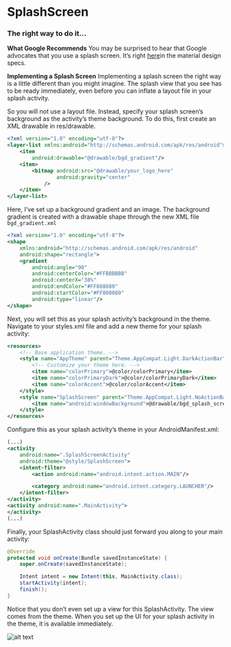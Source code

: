 # SplashScreen
### The right way to do it...

**What Google Recommends**
You may be surprised to hear that Google advocates that you use a splash screen. It’s right [here](https://material.io/guidelines/patterns/launch-screens.html)in the material design specs.


**Implementing a Splash Screen**
Implementing a splash screen the right way is a little different than you might imagine. The splash view that you see has to be ready immediately, even before you can inflate a layout file in your splash activity.

So you will not use a layout file. Instead, specify your splash screen’s background as the activity’s theme background. To do this, first create an XML drawable in res/drawable.

```xml
<?xml version="1.0" encoding="utf-8"?>
<layer-list xmlns:android="http://schemas.android.com/apk/res/android">
	<item
		android:drawable="@drawable/bgd_gradient"/>
	<item>
		<bitmap android:src="@drawable/your_logo_here"
		        android:gravity="center"
			/>
	</item>
</layer-list>
```

Here, I’ve set up a background gradient and an image.
The background gradient is created with a drawable shape through the new XML file `bgd_gradient.xml`

```xml
<?xml version="1.0" encoding="utf-8"?>
<shape
	xmlns:android="http://schemas.android.com/apk/res/android"
	android:shape="rectangle">
	<gradient
		android:angle="90"
		android:centerColor="#FFBBBBBB"
		android:centerX="38%"
		android:endColor="#FF808080"
		android:startColor="#FF808080"
		android:type="linear"/>
</shape>
```

Next, you will set this as your splash activity’s background in the theme. Navigate to your styles.xml file and add a new theme for your splash activity:

```xml
<resources>
	<!-- Base application theme. -->
	<style name="AppTheme" parent="Theme.AppCompat.Light.DarkActionBar">
		<!-- Customize your theme here. -->
		<item name="colorPrimary">@color/colorPrimary</item>
		<item name="colorPrimaryDark">@color/colorPrimaryDark</item>
		<item name="colorAccent">@color/colorAccent</item>
	</style>
	<style name="SplashScreen" parent="Theme.AppCompat.Light.NoActionBar">
		<item name="android:windowBackground">@drawable/bgd_splash_screen</item>
	</style>
</resources>
```

Configure this as your splash activity’s theme in your AndroidManifest.xml:

```xml
(...)
<activity
	android:name=".SplashScreenActivity"
	android:theme="@style/SplashScreen">
	<intent-filter>
		<action android:name="android.intent.action.MAIN"/>

		<category android:name="android.intent.category.LAUNCHER"/>
	</intent-filter>
</activity>
<activity android:name=".MainActivity">
</activity>
(...)
```

Finally, your SplashActivity class should just forward you along to your main activity:

```java
@Override
protected void onCreate(Bundle savedInstanceState) {
	super.onCreate(savedInstanceState);

	Intent intent = new Intent(this, MainActivity.class);
	startActivity(intent);
	finish();
}
```

Notice that you don’t even set up a view for this SplashActivity. The view comes from the theme. When you set up the UI for your splash activity in the theme, it is available immediately.

![alt text](https://github.com/micaelc/android-spashscreen/art/SpalshScreen.png)